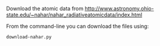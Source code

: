 Download the atomic data from
<http://www.astronomy.ohio-state.edu/~nahar/nahar_radiativeatomicdata/index.html>

From the command-line you can download the files using:
```sh
download-nahar.py
```
